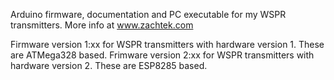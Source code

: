 Arduino firmware, documentation and PC executable for my WSPR transmitters.
More info at www.zachtek.com

Firmware version 1:xx for WSPR transmitters with hardware version 1. These are ATMega328 based.
Frimware version 2:xx for WSPR transmitters with hardware version 2. These are ESP8285 based.


